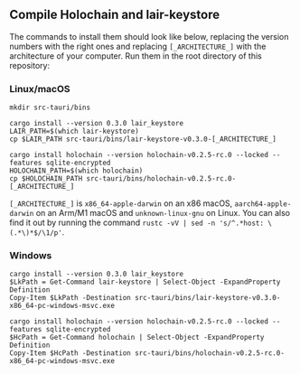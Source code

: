 ## Compile Holochain and lair-keystore

The commands to install them should look like below, replacing the version numbers with the right ones and replacing `[_ARCHITECTURE_]` with the architecture of your computer. Run them in the root directory of this repository:

### Linux/macOS

```
mkdir src-tauri/bins

cargo install --version 0.3.0 lair_keystore
LAIR_PATH=$(which lair-keystore)
cp $LAIR_PATH src-tauri/bins/lair-keystore-v0.3.0-[_ARCHITECTURE_]

cargo install holochain --version holochain-v0.2.5-rc.0 --locked --features sqlite-encrypted
HOLOCHAIN_PATH=$(which holochain)
cp $HOLOCHAIN_PATH src-tauri/bins/holochain-v0.2.5-rc.0-[_ARCHITECTURE_]

```

`[_ARCHITECTURE_]` is `x86_64-apple-darwin` on an x86 macOS, `aarch64-apple-darwin` on an Arm/M1 macOS and `unknown-linux-gnu` on Linux.
You can also find it out by running the command `rustc -vV | sed -n 's/^.*host: \(.*\)*$/\1/p'`.

### Windows

```
cargo install --version 0.3.0 lair_keystore
$LkPath = Get-Command lair-keystore | Select-Object -ExpandProperty Definition
Copy-Item $LkPath -Destination src-tauri/bins/lair-keystore-v0.3.0-x86_64-pc-windows-msvc.exe

cargo install holochain --version holochain-v0.2.5-rc.0 --locked --features sqlite-encrypted
$HcPath = Get-Command holochain | Select-Object -ExpandProperty Definition
Copy-Item $HcPath -Destination src-tauri/bins/holochain-v0.2.5-rc.0-x86_64-pc-windows-msvc.exe

```
